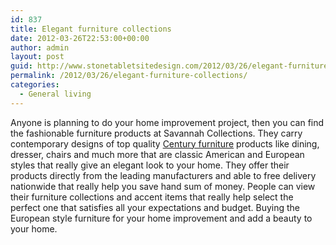 ```yaml
---
id: 837
title: Elegant furniture collections
date: 2012-03-26T22:53:00+00:00
author: admin
layout: post
guid: http://www.stonetabletsitedesign.com/2012/03/26/elegant-furniture-collections/
permalink: /2012/03/26/elegant-furniture-collections/
categories:
  - General living
---
```

Anyone is planning to do your home improvement project, then you can find the fashionable furniture products at Savannah Collections. They carry contemporary designs of top quality [Century furniture](http://www.savannahcollections.com/) products like dining, dresser, chairs and much more that are classic American and European styles that really give an elegant look to your home. They offer their products directly from the leading manufacturers and able to free delivery nationwide that really help you save hand sum of money. People can view their furniture collections and accent items that really help select the perfect one that satisfies all your expectations and budget. Buying the European style furniture for your home improvement and add a beauty to your home.
